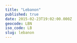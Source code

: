 ```yaml
---
title: "Lebanon"
published: true
date: 2015-02-23T19:02:00.000Z
geocode: LBN
iso_code: LB
slug: lebanon
---
```

